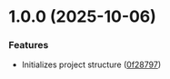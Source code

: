 # 1.0.0 (2025-10-06)

### Features

- Initializes project structure ([0f28797](https://github.com/mustafagenc/askida-fatura/commit/0f2879706db8ae5a623da3a0ec8258f4a7b7c84d))

